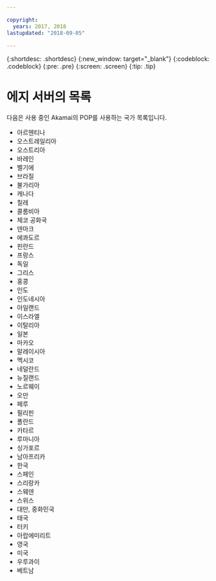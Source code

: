 ```yaml
---

copyright:
  years: 2017, 2018
lastupdated: "2018-09-05"

---
```


{:shortdesc: .shortdesc}
{:new_window: target="_blank"}
{:codeblock: .codeblock}
{:pre: .pre}
{:screen: .screen}
{:tip: .tip}

# 에지 서버의 목록

다음은 사용 중인 Akamai의 POP를 사용하는 국가 목록입니다.

* 아르헨티나
* 오스트레일리아
* 오스트리아
* 바레인
* 벨기에
* 브라질
* 불가리아
* 캐나다
* 칠레
* 콜롬비아
* 체코 공화국
* 덴마크
* 에콰도르
* 핀란드
* 프랑스
* 독일
* 그리스
* 홍콩
* 인도
* 인도네시아
* 아일랜드
* 이스라엘
* 이탈리아
* 일본
* 마카오
* 말레이시아
* 멕시코
* 네덜란드
* 뉴질랜드
* 노르웨이
* 오만
* 페루
* 필리핀
* 폴란드
* 카타르
* 루마니아
* 싱가포르
* 남아프리카
* 한국
* 스페인
* 스리랑카
* 스웨덴
* 스위스
* 대만, 중화민국
* 태국
* 터키
* 아랍에미리트
* 영국
* 미국
* 우루과이
* 베트남
